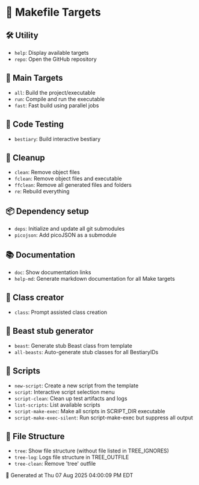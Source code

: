 
# 📘 Makefile Targets


## 🛠  Utility
- `help`:  Display available targets
- `repo`:  Open the GitHub repository

## 🎯 Main Targets
- `all`:  Build the project/executable
- `run`:  Compile and run the executable
- `fast`:  Fast build using parallel jobs

## 🧩 Code Testing
- `bestiary`:  Build interactive bestiary

## 🧹 Cleanup
- `clean`:  Remove object files
- `fclean`:  Remove object files and executable
- `ffclean`:  Remove all generated files and folders
- `re`:  Rebuild everything

## 📦 Dependency setup
- `deps`:  Initialize and update all git submodules
- `picojson`:  Add picoJSON as a submodule

## 📚 Documentation
- `doc`:  Show documentation links
- `help-md`:  Generate markdown documentation for all Make targets

## 🤖 Class creator
- `class`:  Prompt assisted class creation

## 🐾 Beast stub generator
- `beast`:  Generate stub Beast class from template
- `all-beasts`:  Auto-generate stub classes for all BestiaryIDs

## 📜 Scripts
- `new-script`:  Create a new script from the template
- `script`:  Interactive script selection menu
- `script-clean`:  Clean up test artifacts and logs
- `list-scripts`:  List available scripts
- `script-make-exec`:  Make all scripts in SCRIPT_DIR executable
- `script-make-exec-silent`:  Run script-make-exec but suppress all output

## 🌳 File Structure
- `tree`:  Show file structure (without file listed in TREE_IGNORES)
- `tree-log`:  Logs file structure in TREE_OUTFILE
- `tree-clean`:  Remove 'tree' outfile

📄 Generated at Thu 07 Aug 2025 04:00:09 PM EDT
